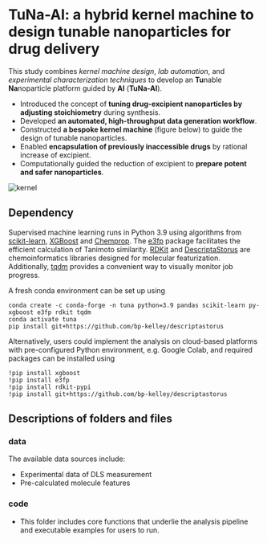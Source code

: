 # TuNa-AI: a hybrid kernel machine to design tunable nanoparticles for drug delivery
This study combines *kernel machine design*, *lab automation*, and *experimental characterization techniques* to develop an **Tu**nable **Na**noparticle platform guided by **AI** (**TuNa-AI**).

- Introduced the concept of **tuning drug-excipient nanoparticles by adjusting stoichiometry** during synthesis.
- Developed **an automated, high-throughput data generation workflow**.
- Constructed **a bespoke kernel machine** (figure below) to guide the design of tunable nanoparticles.
- Enabled **encapsulation of previously inaccessible drugs** by rational increase of excipient.
- Computationally guided the reduction of excipient to **prepare potent and safer nanoparticles**.

![kernel](https://github.com/user-attachments/assets/3124451e-cb61-4c2f-8c56-ad99a9fc8741)


## Dependency
Supervised machine learning runs in Python 3.9 using algorithms from [scikit-learn](https://scikit-learn.org/stable/), [XGBoost](https://xgboost.readthedocs.io/en/stable/) and [Chemprop](https://github.com/chemprop/chemprop). The [e3fp](https://github.com/keiserlab/e3fp) package facilitates the efficient calculation of Tanimoto similarity. [RDKit](https://www.rdkit.org/) and [DescriptaStorus](https://github.com/bp-kelley/descriptastorus) are chemoinformatics libraries designed for molecular featurization. Additionally, [tqdm](https://github.com/tqdm/tqdm) provides a convenient way to visually monitor job progress. 

A fresh conda environment can be set up using

```
conda create -c conda-forge -n tuna python=3.9 pandas scikit-learn py-xgboost e3fp rdkit tqdm
conda activate tuna
pip install git+https://github.com/bp-kelley/descriptastorus
```
Alternatively, users could implement the analysis on cloud-based platforms with pre-configured Python environment, e.g. Google Colab, and required packages can be installed using

```
!pip install xgboost
!pip install e3fp
!pip install rdkit-pypi
!pip install git+https://github.com/bp-kelley/descriptastorus
```


## Descriptions of folders and files
### data
The available data sources include:
* Experimental data of DLS measurement
* Pre-calculated molecule features

### code
* This folder includes core functions that underlie the analysis pipeline and executable examples for users to run.
